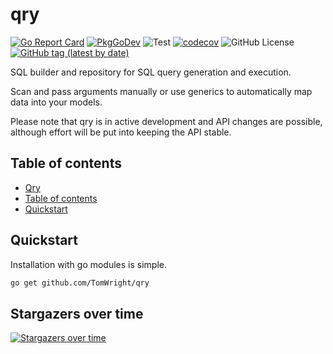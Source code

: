 # qry

[![Go Report Card](https://goreportcard.com/badge/github.com/TomWright/qry)](https://goreportcard.com/report/github.com/TomWright/qry)
[![PkgGoDev](https://pkg.go.dev/badge/github.com/tomwright/qry)](https://pkg.go.dev/github.com/tomwright/qry)
![Test](https://github.com/TomWright/qry/workflows/Test/badge.svg)
[![codecov](https://codecov.io/gh/TomWright/qry/branch/master/graph/badge.svg)](https://codecov.io/gh/TomWright/qry)
![GitHub License](https://img.shields.io/github/license/TomWright/qry)
[![GitHub tag (latest by date)](https://img.shields.io/github/v/tag/TomWright/qry?label=latest%20release)](https://github.com/TomWright/qry/releases/latest)

SQL builder and repository for SQL query generation and execution.

Scan and pass arguments manually or use generics to automatically map data into your models.

Please note that qry is in active development and API changes are possible, although effort will be put into keeping the API stable.

## Table of contents
* [Qry](#qry)
* [Table of contents](#table-of-contents)
* [Quickstart](#quickstart)

## Quickstart

Installation with go modules is simple.

```bash
go get github.com/TomWright/qry
```

## Stargazers over time

[![Stargazers over time](https://starchart.cc/TomWright/qry.svg)](https://starchart.cc/TomWright/qry)
